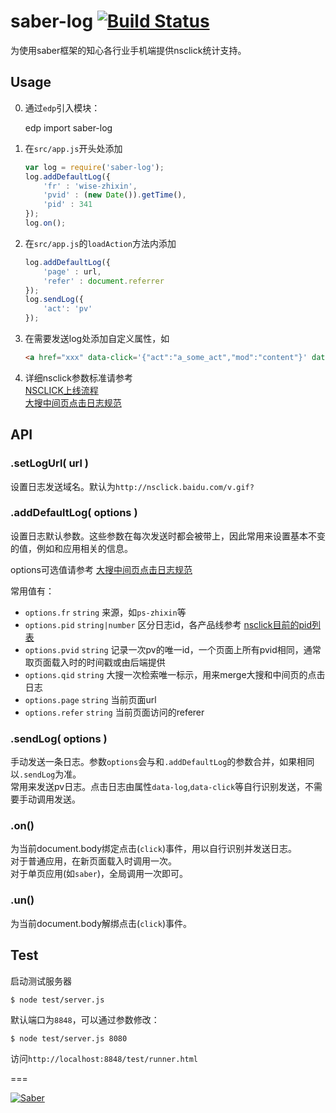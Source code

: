 saber-log [![Build Status](https://travis-ci.org/ecomfe/saber-log.png)](https://travis-ci.org/ecomfe/saber-log)
===

为使用saber框架的知心各行业手机端提供nsclick统计支持。

## Usage

0. 通过`edp`引入模块：

    edp import saber-log

1. 在`src/app.js`开头处添加
    ```javascript
    var log = require('saber-log');
    log.addDefaultLog({
        'fr' : 'wise-zhixin',
        'pvid' : (new Date()).getTime(),
        'pid' : 341
    });
    log.on();
    ```

2. 在`src/app.js`的`loadAction`方法内添加
    ```javascript
    log.addDefaultLog({
        'page' : url,
        'refer' : document.referrer
    });
    log.sendLog({
        'act': 'pv'
    });
    ```
3. 在需要发送log处添加自定义属性，如
    ```html
    <a href="xxx" data-click='{"act":"a_some_act","mod":"content"}' data-log="btn">xxx</a>
    ```

4. 详细nsclick参数标准请参考  
    [NSCLICK上线流程](http://wiki.babel.baidu.com/twiki/bin/view/Ps/OP/NSCLICK%E4%B8%8A%E7%BA%BF%E6%B5%81%E7%A8%8B)  
    [大搜中间页点击日志规范](http://wiki.babel.baidu.com/twiki/pub/Ps/Rank/UbsTopic/Middle_page/%E5%A4%A7%E6%90%9C%E7%B4%A2%E4%B8%AD%E9%97%B4%E9%A1%B5%E7%82%B9%E5%87%BB%E6%97%A5%E5%BF%97%E8%A7%84%E8%8C%83v0.4.pdf)

## API

### .setLogUrl( url )

设置日志发送域名。默认为`http://nsclick.baidu.com/v.gif?`

### .addDefaultLog( options )

设置日志默认参数。这些参数在每次发送时都会被带上，因此常用来设置基本不变的值，例如和应用相关的信息。

options可选值请参考
[大搜中间页点击日志规范](http://wiki.babel.baidu.com/twiki/pub/Ps/Rank/UbsTopic/Middle_page/%E5%A4%A7%E6%90%9C%E7%B4%A2%E4%B8%AD%E9%97%B4%E9%A1%B5%E7%82%B9%E5%87%BB%E6%97%A5%E5%BF%97%E8%A7%84%E8%8C%83v0.4.pdf)  

常用值有：

* `options.fr` `string` 来源，如`ps-zhixin`等
* `options.pid` `string|number` 区分日志id，各产品线参考
[nsclick目前的pid列表](http://wiki.babel.baidu.com/twiki/bin/view/Ps/OP/NSCLICK%E4%B8%8A%E7%BA%BF%E6%B5%81%E7%A8%8B#%E7%9B%AE%E5%89%8D%E7%9A%84pid%E5%88%97%E8%A1%A8%EF%BC%8C%E6%B2%A1%E6%9C%89%E8%A2%AB%E8%AE%B0%E5%BD%95%E4%B8%8D%E8%B4%9F%E8%B4%A3%E7%BB%B4%E6%8A%A4)
* `options.pvid` `string` 记录一次pv的唯一id，一个页面上所有pvid相同，通常取页面载入时的时间戳或由后端提供
* `options.qid` `string` 大搜一次检索唯一标示，用来merge大搜和中间页的点击日志
* `options.page` `string` 当前页面url
* `options.refer` `string` 当前页面访问的referer

### .sendLog( options )

手动发送一条日志。参数`options`会与和`.addDefaultLog`的参数合并，如果相同以`.sendLog`为准。  
常用来发送pv日志。点击日志由属性`data-log`,`data-click`等自行识别发送，不需要手动调用发送。

### .on()

为当前document.body绑定点击(`click`)事件，用以自行识别并发送日志。  
对于普通应用，在新页面载入时调用一次。  
对于单页应用(如`saber`)，全局调用一次即可。  

### .un()

为当前document.body解绑点击(`click`)事件。

## Test

启动测试服务器

    $ node test/server.js

默认端口为`8848`，可以通过参数修改：

    $ node test/server.js 8080

访问`http://localhost:8848/test/runner.html`


===

[![Saber](https://f.cloud.github.com/assets/157338/1485433/aeb5c72a-4714-11e3-87ae-7ef8ae66e605.png)](http://ecomfe.github.io/saber/)
